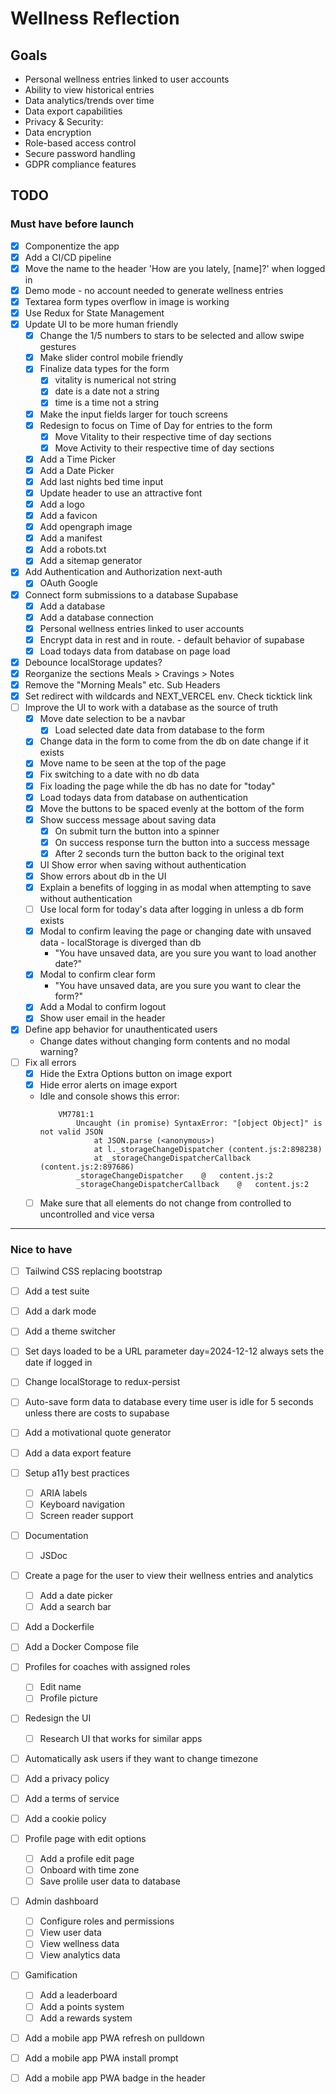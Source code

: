 # Wellness Reflection

## Goals
- Personal wellness entries linked to user accounts
- Ability to view historical entries
- Data analytics/trends over time
- Data export capabilities
- Privacy & Security:
- Data encryption
- Role-based access control
- Secure password handling
- GDPR compliance features

## TODO

### Must have before launch
- [x] Componentize the app
- [x] Add a CI/CD pipeline
- [x] Move the name to the header 'How are you lately, [name]?' when logged in
- [x] Demo mode - no account needed to generate wellness entries
- [x] Textarea form types overflow in image is working
- [x] Use Redux for State Management
- [x] Update UI to be more human friendly
    - [x] Change the 1/5 numbers to stars to be selected and allow swipe gestures
    - [x] Make slider control mobile friendly
    - [x] Finalize data types for the form
        - [x] vitality is numerical not string
        - [x] date is a date not a string
        - [x] time is a time not a string
    - [x] Make the input fields larger for touch screens
    - [x] Redesign to focus on Time of Day for entries to the form
        - [x] Move Vitality to their respective time of day sections
        - [x] Move Activity to their respective time of day sections
    - [x] Add a Time Picker
    - [x] Add a Date Picker
    - [x] Add last nights bed time input
    - [x] Update header to use an attractive font
    - [x] Add a logo
    - [x] Add a favicon
    - [x] Add opengraph image
    - [x] Add a manifest
    - [x] Add a robots.txt
    - [x] Add a sitemap generator
- [x] Add Authentication and Authorization next-auth
    - [x] OAuth Google
- [x] Connect form submissions to a database Supabase
    - [x] Add a database
    - [x] Add a database connection
    - [x] Personal wellness entries linked to user accounts
    - [x] Encrypt data in rest and in route. - default behavior of supabase
    - [x] Load todays data from database on page load
- [x] Debounce localStorage updates?
- [x] Reorganize the sections Meals > Cravings > Notes
- [x] Remove the "Morning Meals" etc. Sub Headers
- [x] Set redirect with wildcards and NEXT_VERCEL env. Check ticktick link
- [ ] Improve the UI to work with a database as the source of truth
    - [x] Move date selection to be a navbar
        - [x] Load selected date data from database to the form
    - [x] Change data in the form to come from the db on date change if it exists
    - [x] Move name to be seen at the top of the page
    - [x] Fix switching to a date with no db data
    - [x] Fix loading the page while the db has no date for "today"
    - [x] Load todays data from database on authentication
    - [x] Move the buttons to be spaced evenly at the bottom of the form
    - [x] Show success message about saving data
        - [x] On submit turn the button into a spinner
        - [x] On success response turn the button into a success message
        - [x] After 2 seconds turn the button back to the original text
    - [x] UI Show error when saving without authentication
    - [x] Show errors about db in the UI
    - [x] Explain a benefits of logging in as modal when attempting to save without authentication
    - [ ] Use local form for today's data after logging in unless a db form exists
    - [x] Modal to confirm leaving the page or changing date with unsaved data - localStorage is diverged than db
        - "You have unsaved data, are you sure you want to load another date?"
    - [x] Modal to confirm clear form
        - "You have unsaved data, are you sure you want to clear the form?"
    - [x] Add a Modal to confirm logout
    - [x] Show user email in the header
- [x] Define app behavior for unauthenticated users
    - Change dates without changing form contents and no modal warning?
- [ ] Fix all errors
    - [x] Hide the Extra Options button on image export
    - [x] Hide error alerts on image export
    - Idle and console shows this error:
        ```
            VM7781:1 
                Uncaught (in promise) SyntaxError: "[object Object]" is not valid JSON
                    at JSON.parse (<anonymous>)
                    at l._storageChangeDispatcher (content.js:2:898238)
                    at _storageChangeDispatcherCallback (content.js:2:897686)
                _storageChangeDispatcher	@	content.js:2
                _storageChangeDispatcherCallback	@	content.js:2
        ```
    - [ ] Make sure that all elements do not change from controlled to uncontrolled and vice versa
----
### Nice to have
- [ ] Tailwind CSS replacing bootstrap
- [ ] Add a test suite
- [ ] Add a dark mode
- [ ] Add a theme switcher
- [ ] Set days loaded to be a URL parameter day=2024-12-12 always sets the date if logged in
- [ ] Change localStorage to redux-persist
- [ ] Auto-save form data to database every time user is idle for 5 seconds unless there are costs to supabase
- [ ] Add a motivational quote generator
- [ ] Add a data export feature
- [ ] Setup a11y best practices
    - [ ] ARIA labels
    - [ ] Keyboard navigation
    - [ ] Screen reader support
- [ ] Documentation
    - [ ] JSDoc
- [ ] Create a page for the user to view their wellness entries and analytics
    - [ ] Add a date picker
    - [ ] Add a search bar
- [ ] Add a Dockerfile
- [ ] Add a Docker Compose file
- [ ] Profiles for coaches with assigned roles
    - [ ] Edit name
    - [ ] Profile picture
- [ ] Redesign the UI
    - [ ] Research UI that works for similar apps
- [ ] Automatically ask users if they want to change timezone
- [ ] Add a privacy policy
- [ ] Add a terms of service
- [ ] Add a cookie policy
- [ ] Profile page with edit options
    - [ ] Add a profile edit page
    - [ ] Onboard with time zone
    - [ ] Save prolile user data to database 
- [ ] Admin dashboard
    - [ ] Configure roles and permissions
    - [ ] View user data
    - [ ] View wellness data
    - [ ] View analytics data
- [ ] Gamification
    - [ ] Add a leaderboard
    - [ ] Add a points system
    - [ ] Add a rewards system  
- [ ] Add a mobile app PWA refresh on pulldown
- [ ] Add a mobile app PWA install prompt
- [ ] Add a mobile app PWA badge in the header

